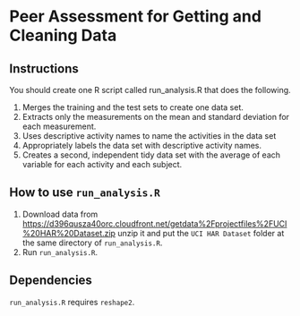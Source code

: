 # Peer Assessment for Getting and Cleaning Data

## Instructions

You should create one R script called run_analysis.R that does the following.

1. Merges the training and the test sets to create one data set.
2. Extracts only the measurements on the mean and standard deviation for each measurement.
3. Uses descriptive activity names to name the activities in the data set
4. Appropriately labels the data set with descriptive activity names.
5. Creates a second, independent tidy data set with the average of each variable for each activity and each subject.

## How to use ```run_analysis.R```

1. Download data from
https://d396qusza40orc.cloudfront.net/getdata%2Fprojectfiles%2FUCI%20HAR%20Dataset.zip 
unzip it and put the  ```UCI HAR Dataset``` folder at the same directory of ```run_analysis.R```.
2. Run ```run_analysis.R```.

## Dependencies

```run_analysis.R``` requires ```reshape2```.
